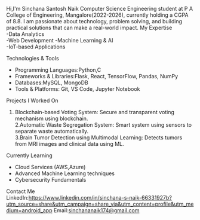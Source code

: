 Hi,I'm Sinchana Santosh Naik Computer Science Engineering student at P A College of Engineering, Mangalore(2022-2026), currently holding a CGPA of 8.8.
I am passionate about technology, problem solving, and building practical solutions that can make a real-world impact.
                                     My Expertise  
-Data Analytics  
-Web Development 
-Machine Learning & AI  
-IoT-based Applications  

Technologies & Tools  
- Programming Languages:Python,C
- Frameworks & Libraries:Flask, React, TensorFlow, Pandas, NumPy  
- Databases:MySQL, MongoDB  
- Tools & Platforms: Git, VS Code, Jupyter Notebook  

Projects I Worked On 
1. Blockchain-based Voting System:
Secure and transparent voting mechanism using blockchain.  
2.Automatic Waste Segregation System: Smart system using sensors to separate waste automatically.  
3.Brain Tumor Detection using Multimodal Learning: Detects tumors from MRI images and clinical data using ML.  

Currently Learning  
- Cloud Services (AWS,Azure)  
- Advanced Machine Learning techniques  
- Cybersecurity Fundamentals  

Contact Me  
LinkedIn:https://www.linkedin.com/in/sinchana-s-naik-66331927b?utm_source=share&utm_campaign=share_via&utm_content=profile&utm_medium=android_app
Email:sinchananaik174@gmail.com





